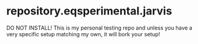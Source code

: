 # repository.eqsperimental.jarvis
DO NOT INSTALL! This is my personal testing repo and unless you have a very specific setup matching my own, it will bork your setup!
